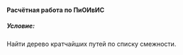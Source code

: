 #### Расчётная работа по ПиОИвИС 
##### Условие: 
Найти дерево кратчайших путей по списку смежности.